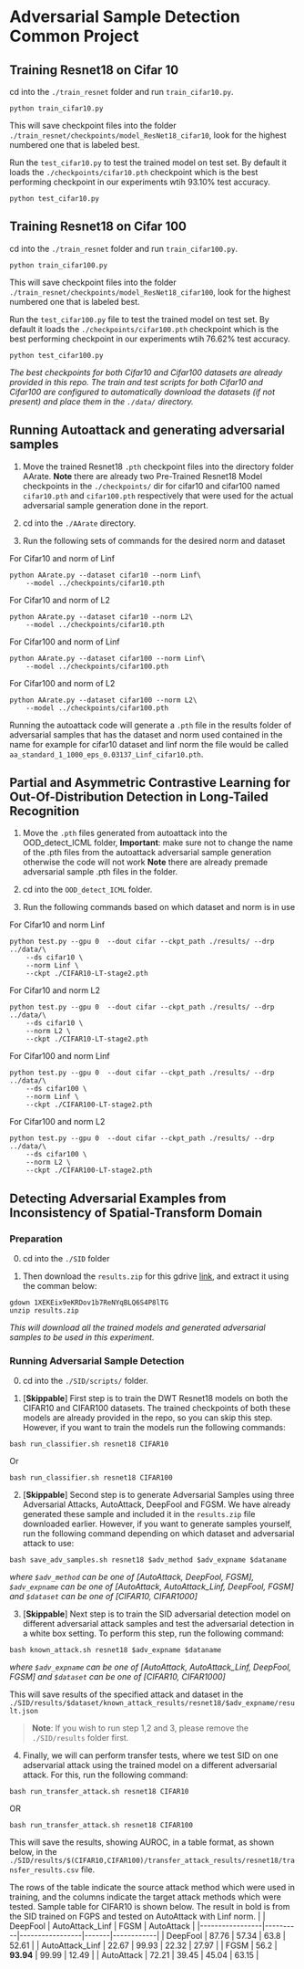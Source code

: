 # Adversarial Sample Detection Common Project

## Training Resnet18 on Cifar 10

cd into the `./train_resnet` folder and run `train_cifar10.py`.
```
python train_cifar10.py
```
This will save checkpoint files into the folder `./train_resnet/checkpoints/model_ResNet18_cifar10`, look for the highest numbered one that is labeled best.

Run the `test_cifar10.py` to test the trained model on test set. By default it loads the `./checkpoints/cifar10.pth` checkpoint which is the best performing checkpoint in our experiments wtih 93.10% test accuracy.
```
python test_cifar10.py
```

## Training Resnet18 on Cifar 100

cd into the `./train_resnet` folder and run `train_cifar100.py`.
```
python train_cifar100.py
```
This will save checkpoint files into the folder `./train_resnet/checkpoints/model_ResNet18_cifar100`, look for the highest numbered one that is labeled best.

Run the `test_cifar100.py` file to test the trained model on test set. By default it loads the `./checkpoints/cifar100.pth` checkpoint which is the best performing checkpoint in our experiments wtih 76.62% test accuracy.
```
python test_cifar100.py
```
*The best checkpoints for both Cifar10 and Cifar100 datasets are already provided in this repo.*
*The train and test scripts for both Cifar10 and Cifar100 are configured to automatically download the datasets (if not present) and place them in the `./data/` directory.*


## Running Autoattack and generating adversarial samples

1. Move the trained Resnet18 `.pth` checkpoint files into the directory folder AArate.
**Note** there are already two Pre-Trained Resnet18 Model checkpoints in the `./checkpoints/` dir for cifar10 and cifar100 named `cifar10.pth` and `cifar100.pth` respectively that were used for the actual adversarial sample generation done in the report.

2. cd into the `./AArate` directory.

3. Run the following sets of commands for the desired norm and dataset

For Cifar10 and norm of Linf
```
python AArate.py --dataset cifar10 --norm Linf\
    --model ../checkpoints/cifar10.pth
```

For Cifar10 and norm of L2
```
python AArate.py --dataset cifar10 --norm L2\
    --model ../checkpoints/cifar10.pth
```

For Cifar100 and norm of Linf
```
python AArate.py --dataset cifar100 --norm Linf\
    --model ../checkpoints/cifar100.pth
```

For Cifar100 and norm of L2
```
python AArate.py --dataset cifar100 --norm L2\
    --model ../checkpoints/cifar100.pth
```

Running the autoattack code will generate a `.pth` file in the results folder of adversarial samples that has the dataset and norm used contained in the name
for example for cifar10 dataset and linf norm the file would be called `aa_standard_1_1000_eps_0.03137_Linf_cifar10.pth`.

## Partial and Asymmetric Contrastive Learning for Out-Of-Distribution Detection in Long-Tailed Recognition

1. Move the `.pth` files generated from autoattack into the OOD_detect_ICML folder, 
**Important**: make sure not to change the name of the .pth files from the autoattack adversarial sample generation otherwise the code will not work
**Note** there are already premade adversarial sample .pth files in the folder.

2. cd into the `OOD_detect_ICML` folder.

3. Run the following commands based on which dataset and norm is in use

For Cifar10 and norm Linf
```
python test.py --gpu 0  --dout cifar --ckpt_path ./results/ --drp ../data/\
    --ds cifar10 \
    --norm Linf \
    --ckpt ./CIFAR10-LT-stage2.pth
```

For Cifar10 and norm L2
```
python test.py --gpu 0  --dout cifar --ckpt_path ./results/ --drp ../data/\
    --ds cifar10 \
    --norm L2 \
    --ckpt ./CIFAR10-LT-stage2.pth
```

For Cifar100 and norm Linf
```
python test.py --gpu 0  --dout cifar --ckpt_path ./results/ --drp ../data/\
    --ds cifar100 \
    --norm Linf \
    --ckpt ./CIFAR100-LT-stage2.pth
```

For Cifar100 and norm L2
```
python test.py --gpu 0  --dout cifar --ckpt_path ./results/ --drp ../data/\
    --ds cifar100 \
    --norm L2 \
    --ckpt ./CIFAR100-LT-stage2.pth
```

## Detecting Adversarial Examples from Inconsistency of Spatial-Transform Domain

### Preparation

0. cd into the `./SID` folder

1. Then download the `results.zip` for this gdrive [link](https://drive.google.com/file/d/1XEKEix9eKRDov1b7ReNYqBLQ6S4P8lTG/view?usp=sharing), and extract it using the comman below:
```
gdown 1XEKEix9eKRDov1b7ReNYqBLQ6S4P8lTG
unzip results.zip
```
*This will download all the trained models and generated adversarial samples to be used in this experiment.*

### Running Adversarial Sample Detection

0. cd into the `./SID/scripts/` folder.

1. [**Skippable**] First step is to train the DWT Resnet18 models on both the CIFAR10 and CIFAR100 datasets. The trained checkpoints of both these models are already provided in the repo, so you can skip this step. However, if you want to train the models run the following commands:
```
bash run_classifier.sh resnet18 CIFAR10
```
Or
```
bash run_classifier.sh resnet18 CIFAR100
```

2. [**Skippable**] Second step is to generate Adversarial Samples using three Adversarial Attacks, AutoAttack, DeepFool and FGSM. We have already generated these sample and included it in the `results.zip` file downloaded earlier. However, if you want to generate samples yourself, run the following command depending on which dataset and adversarial attack to use:
```
bash save_adv_samples.sh resnet18 $adv_method $adv_expname $dataname
```
*where `$adv_method` can be one of [AutoAttack, DeepFool, FGSM], `$adv_expname` can be one of [AutoAttack, AutoAttack_Linf, DeepFool, FGSM] and `$dataset` can be one of [CIFAR10, CIFAR1000]*

3. [**Skippable**] Next step is to train the SID adversarial detection model on different adversarial attack samples and test the adversarial detection in a white box setting. To perform this step, run the following command:
```
bash known_attack.sh resnet18 $adv_expname $dataname
```
*where `$adv_expname` can be one of [AutoAttack, AutoAttack_Linf, DeepFool, FGSM] and `$dataset` can be one of [CIFAR10, CIFAR1000]*

This will save results of the specified attack and dataset in the `./SID/results/$dataset/known_attack_results/resnet18/$adv_expname/result.json`

> **Note**: If you wish to run step 1,2 and 3, please remove the `./SID/results` folder first.

4. Finally, we will can perform transfer tests, where we test SID on one adservarial attack using the trained model on a different adversarial attack. For this, run the following command:
```
bash run_transfer_attack.sh resnet18 CIFAR10
```
OR
```
bash run_transfer_attack.sh resnet18 CIFAR100
```
This will save the results, showing AUROC, in a table format, as shown below, in the `./SID/results/$(CIFAR10,CIFAR100)/transfer_attack_results/resnet18/transfer_results.csv` file.

The rows of the table indicate the source attack method which were used in training, and the columns indicate the target attack methods which were tested. Sample table for CIFAR10 is shown below. The result in bold is from the SID trained on FGPS and tested on AutoAttack with Linf norm.
|                 | DeepFool | AutoAttack_Linf | FGSM  | AutoAttack |
|-----------------|----------|-----------------|-------|------------|
| DeepFool        | 87.76    | 57.34           | 63.8  | 52.61      |
| AutoAttack_Linf | 22.67    | 99.93           | 22.32 | 27.97      |
| FGSM            | 56.2     | **93.94**           | 99.99 | 12.49      |
| AutoAttack      | 72.21    | 39.45           | 45.04 | 63.15      |


